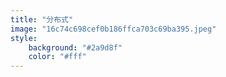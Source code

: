 ```yaml
---
title: "分布式"
image: "16c74c698cef0b186ffca703c69ba395.jpeg"
style:
    background: "#2a9d8f"
    color: "#fff"
---
```

